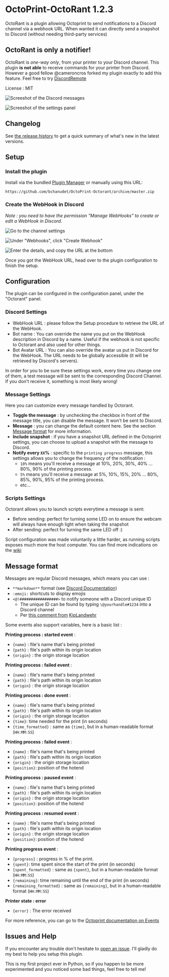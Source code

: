 # OctoPrint-OctoRant 1.2.3

OctoRant is a plugin allowing Octoprint to send notifications to a Discord channel via a webhook URL. When wanted it can directly send a snapshot to Discord (without needing third-party services)

## OctoRant is only a notifier!

OctoRant is *one-way only*, from your printer to your Discord channel. This plugin **is not able** to receive commands for your printer from Discord. However a good fellow @cameroncros forked my plugin exactly to add this feature. Feel free to try [DiscordRemote](https://plugins.octoprint.org/plugins/DiscordRemote/)

License : MIT 

![Screeshot of the Discord messages](assets/img/discord.jpg)

![Screeshot of the settings panel](assets/img/settings.jpg)

## Changelog

See [the release history](https://github.com/bchanudet/OctoPrint-Octorant/releases) to get a quick summary of what's new in the latest versions.


## Setup

### Install the plugin

Install via the bundled [Plugin Manager](https://github.com/foosel/OctoPrint/wiki/Plugin:-Plugin-Manager)
or manually using this URL:

    https://github.com/bchanudet/OctoPrint-Octorant/archive/master.zip

### Create the WebHook in Discord

*Note : you need to have the permission "Manage WebHooks" to create or edit a WebHook in Discord.*

![Go to the channel settings](assets/docs/discord_setup_1.jpg)

![Under "Webhooks", click "Create Webhook"](assets/docs/discord_setup_2.jpg)

![Enter the details, and copy the URL at the bottom](assets/docs/discord_setup_3.jpg)

Once you got the WebHook URL, head over to the plugin configuration to finish the setup.

## Configuration

The plugin can be configured in the configuration panel, under the "Octorant" panel.

### Discord Settings

- WebHook URL : please follow the Setup procedure to retrieve the URL of the WebHook.
- Bot name : You can override the name you put on the WebHook description in Discord by a name. Useful if the webhook is not specific to Octorant and also used for other things.
- Bot Avatar URL : You can also override the avatar us put in Discord for the WebHook. The URL needs to be globally accessible (it will be retrieved by Discord's servers).

In order for you to be sure these settings work, every time you change one of them, a test message will be sent to the corresponding Discord Channel. If you don't receive it, something is most likely wrong!

### Message Settings

Here you can customize every message handled by Octorant.

- **Toggle the message** : by unchecking the checkbox in front of the message title, you can disable the message. It won't be sent to Discord.
- **Message** : you can change the default content here. See the section [Message format](#message-format) for more information.
- **Include snapshot** : if you have a snapshot URL defined in the Octoprint settings, you can choose to upload a snapshot with the message to Discord. 
- **Notify every `XX`%** : specific to the `printing progress` message, this settings allows you to change the frequency of the notification : 
    - `10%` means you'll receive a message at 10%, 20%, 30%, 40% ... 80%, 90% of the printing process.
    - `5%` means you'll receive a message at 5%, 10%, 15%, 20% ... 80%, 85%, 90%, 95% of the printing process.
    - etc...

### Scripts Settings

Octorant allows you to launch scripts everytime a message is sent:

- Before sending: perfect for turning some LED on to ensure the webcam will always have enough light when taking the snapshot
- After sending: perfect for turning the same LED off :)

Script configuration was made voluntarily a little harder, as running scripts exposes much more the host computer. You can find more indications on the [wiki](https://github.com/bchanudet/OctoPrint-Octorant/wiki/Launching-scripts)


## Message format

Messages are regular Discord messages, which means you can use :
- `**markdown**` format (see [Discord Documentation](https://support.discordapp.com/hc/en-us/articles/210298617-Markdown-Text-101-Chat-Formatting-Bold-Italic-Underline-))
- `:emoji:` shortcuts to display emojis
- `<@!#################>` to notify someone with a Discord unique ID
  - The unique ID can be found by typing `\@yourhandle#1234` into a Discord channel
  - Per [this comment from](https://github.com/bchanudet/OctoPrint-Octorant/issues/43#issuecomment-634155718) [KipLandwehr](https://github.com/KipLandwehr)

Some events also support variables, here is a basic list : 

**Printing process : started event** :
- `{name}` : file's name that's being printed
- `{path}` : file's path within its origin location
- `{origin}` : the origin storage location

**Printing process : failed event** :
- `{name}` : file's name that's being printed
- `{path}` : file's path within its origin location
- `{origin}` : the origin storage location

**Printing process : done event** : 
- `{name}` : file's name that's being printed
- `{path}` : file's path within its origin location
- `{origin}` : the origin storage location
- `{time}`: time needed for the print (in seconds)
- `{time_formatted}` : same as `{time}`, but in a human-readable format (`HH:MM:SS`)

**Printing process : failed event** :
- `{name}` : file's name that's being printed
- `{path}` : file's path within its origin location
- `{origin}` : the origin storage location
- `{position}`: position of the hotend

**Printing process : paused event** :
- `{name}` : file's name that's being printed
- `{path}` : file's path within its origin location
- `{origin}` : the origin storage location
- `{position}`: position of the hotend

**Printing process : resumed event** :
- `{name}` : file's name that's being printed
- `{path}` : file's path within its origin location
- `{origin}` : the origin storage location
- `{position}`: position of the hotend

**Printing progress event** :
- `{progress}` : progress in % of the print.
- `{spent}`: time spent since the start of the print (in seconds)
- `{spent_formatted}` : same as `{spent}`, but in a human-readable format (`HH:MM:SS`)
- `{remaining}`: time remaining until the end of the print (in seconds)
- `{remaining_formatted}` : same as `{remaining}`, but in a human-readable format (`HH:MM:SS`)

**Printer state : error**
- `{error}` : The error received 

For more reference, you can go to the [Octoprint documentation on Events](http://docs.octoprint.org/en/master/events/index.html#sec-events-available-events)

## Issues and Help

If you encounter any trouble don't hesitate to [open an issue](https://github.com/bchanudet/OctoPrint-Octorant/issues/new). I'll gladly do my best to help you setup this plugin.

This is my first project ever in Python, so if you happen to be more experimented and you noticed some bad things, feel free to tell me!
